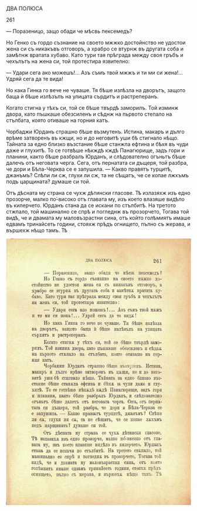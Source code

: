 ﻿ДВА ПОЛЮСА

261

— Поразеницо, защо обади че мѣсвь пексемедъ?

Но Генко съ гордо съзнание на своето мжжко достойнство не удостои жена си съ никакъвъ отговоръ, а храбро се втурнж въ другата соба и замѣтнж вратата хубаво. Като тури тая прѣграда между своя гръбъ и чехълътъ на жена си, той протестира язвително:

— Удари сега ако можешъ!... Азъ съмъ твой мжжъ и ти ми си жена!... Удряй сега да те вида!

Но кака Гинка го вече не чуваше. Тя бѣше излѣзла на дворътъ, защото баща ѝ бѣше излѣзълъ на улицата сърдитъ и растреперанъ.

Когато стигна у тѣхъ си, той се бѣше твърдѣ заморилъ. Той изминж двора, като пъшкаше обезсиленъ и сѣднж на пьрвото степало на стълбата, която отиваше на горния катъ.

Чорбаджи Юрданъ страшно бѣше възмутенъ. Истина, макаръ и дълго врѣме затворенъ въ кжщи, но и до неговитѣ уши бѣ стигнало нѣщо. Тайната за едно близко възстание бѣше станжла ефтина и бѣхя въ чуди даже и глухитѣ. То се готвѣше нѣкждѣ кждѣ Панагюрище, задъ гори и планини, както бѣше разбралъ Юрданъ, и слѣдователно огъньтъ бѣше далечъ отъ неговата черга. Сега, отъ пернатата си дъщеря, той разбра, че дори и Бѣла-Черква се е запушила. — Какво правятъ турцитѣ, джанъмъ? Слѣпи ли сж, глухи ли сж, та не сѣщатъ, че се копае лжхъмъ подъ царщината? думаше си той.

Отъ дѣсната му страна се чухж дѣтински гласове. Тѣ излазяхж изъ едно прозорче, малко по́-високо отъ главата му, изъ което влазяше видѣло въ килерчето. Юрданъ стана да се искани по стълбитѣ. На третото стжпало, той машинално се спрѣ и погледнж въ прозорчето, Тогава той видѣ, че и двамата му маловъзрастни сина, отъ който голѣмиятъ имаше едвамъ тринайсеть години, стояхж прѣдъ огнището, пълно съ жерава, и вършехж нѣщо тамъ. Тѣ

![original](images/296.jpg)

